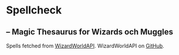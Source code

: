 # Spellcheck 
## – Magic Thesaurus for Wizards och Muggles

Spells fetched from [WizardWorldAPI](https://wizard-world-api.herokuapp.com). WizardWorldAPI on [GitHub](https://github.com/MossPiglets/WizardWorldAPI).